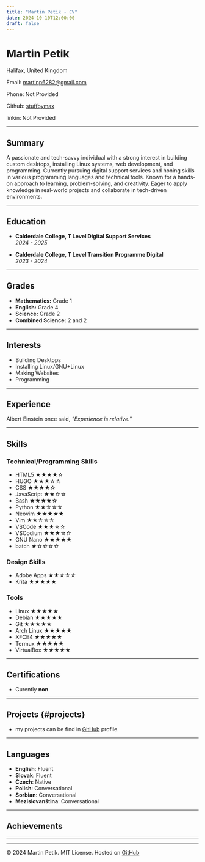 ```yaml
---
title: "Martin Petik - CV"
date: 2024-10-10T12:00:00
draft: false
---
```


# Martin Petik  

Halifax, United Kingdom  

Email: [martinp6282@gmail.com](mailto:martinp6282@gmail.com)  

Phone: Not Provided

Github: [stuffbymax](https://github.com/stuffbymax)

linkin: Not Provided

---

## Summary

A passionate and tech-savvy individual with a strong interest in building custom desktops, installing Linux systems, web development, and programming. Currently pursuing digital support services and honing skills in various programming languages and technical tools. Known for a hands-on approach to learning, problem-solving, and creativity. Eager to apply knowledge in real-world projects and collaborate in tech-driven environments.

---

## Education

- **Calderdale College, T Level Digital Support Services**  
  *2024 - 2025*

- **Calderdale College, T Level Transition Programme Digital**  
  *2023 - 2024*

---

## Grades

- **Mathematics:** Grade 1  
- **English:** Grade 4  
- **Science:** Grade 2  
- **Combined Science:** 2 and 2  

---

## Interests

- Building Desktops  
- Installing Linux/GNU+Linux  
- Making Websites  
- Programming  

---

## Experience

Albert Einstein once said, _"Experience is relative."_

---

## Skills

### Technical/Programming Skills
- HTML5 ★★★★☆
- HUGO  ★★★☆☆
- CSS  ★★★★☆
- JavaScript ★★☆☆  
- Bash  ★★★★☆
- Python ★★☆☆☆
- Neovim ★★★★★  
- Vim  ★★☆☆☆
- VSCode  ★★★☆☆
- VSCodium  ★★★☆☆
- GNU Nano  ★★★★★
- batch  ★☆☆☆☆

### Design Skills
- Adobe Apps  ★★☆☆☆
- Krita  ★★★★★

### Tools
- Linux  ★★★★★
- Debian  ★★★★★
- Git  ★★★★★
- Arch Linux ★★★★★  
- XFCE4  ★★★★★
- Termux  ★★★★★
- VirtualBox  ★★★★★

---

## Certifications
- Curently **non** 
---

## Projects {#projects}

-  my projects can be find in [GitHub](https://github.com/stuffbymax?tab=repositories) profile.

---

## Languages

- **English**: Fluent  
- **Slovak**: Fluent  
- **Czech**: Native 
- **Polish**: Conversational
- **Sorbian**: Conversational
- **Mezislovanština**: Conversational

---

## Achievements
  


---


---

© 2024 Martin Petik. MIT License. Hosted on [GitHub](https://github.com/stuffbymax/cv-hugo)
